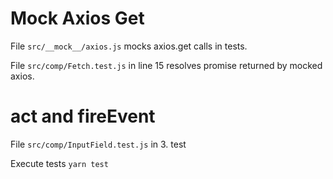 # Mock Axios Get

File `src/__mock__/axios.js` mocks axios.get calls in tests.

File `src/comp/Fetch.test.js` in line 15 resolves promise returned by mocked axios.

# act and fireEvent

File `src/comp/InputField.test.js` in 3. test

Execute tests `yarn test`


